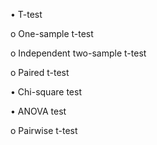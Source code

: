 •	T-test
  
  o	One-sample t-test
  
  o	Independent two-sample t-test
  
  o	Paired t-test

•	Chi-square test

•	ANOVA test
  
  o	Pairwise t-test


